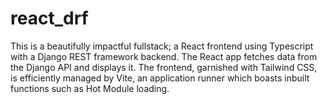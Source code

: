 # react_drf
This is a beautifully impactful fullstack; a React frontend using Typescript with a Django REST framework backend. The React app fetches data from the Django API and displays it.
The frontend, garnished with Tailwind CSS, is efficiently managed by Vite, an application runner which boasts inbuilt functions such as Hot Module loading.
